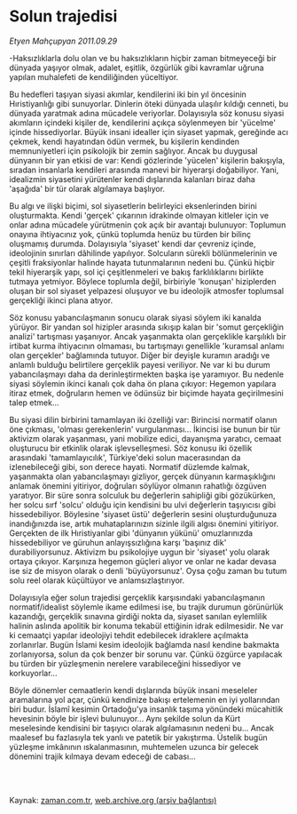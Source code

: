# Solun trajedisi

*Etyen Mahçupyan 2011.09.29*

<td class="columnist-detail">
<p>-Haksızlıklarla dolu olan ve bu haksızlıkların hiçbir zaman bitmeyeceği bir dünyada yaşıyor olmak, adalet, eşitlik, özgürlük gibi kavramlar uğruna yapılan muhalefeti de kendiliğinden yüceltiyor.</p>
<p>
<div id="haberMetinDiv">
<p>Bu hedefleri taşıyan siyasi akımlar, kendilerini iki bin yıl öncesinin Hıristiyanlığı gibi sunuyorlar. Dinlerin öteki dünyada ulaşılır kıldığı cenneti, bu dünyada yaratmak adına mücadele veriyorlar. Dolayısıyla söz konusu siyasi akımların içindeki kişiler de, kendilerini açıkça söylenmeyen bir 'yücelme' içinde hissediyorlar. Büyük insani idealler için siyaset yapmak, gereğinde acı çekmek, kendi hayatından ödün vermek, bu kişilerin kendinden memnuniyetleri için psikolojik bir zemin sağlıyor. Ancak bu duygusal dünyanın bir yan etkisi de var: Kendi gözlerinde 'yücelen' kişilerin bakışıyla, sıradan insanlarla kendileri arasında manevi bir hiyerarşi doğabiliyor. Yani, idealizmin siyasetini yürütenler kendi dışlarında kalanları biraz daha 'aşağıda' bir tür olarak algılamaya başlıyor. 
<p>Bu algı ve ilişki biçimi, sol siyasetlerin belirleyici eksenlerinden birini oluşturmakta. Kendi 'gerçek' çıkarının idrakinde olmayan kitleler için ve onlar adına mücadele yürütmenin çok açık bir avantajı bulunuyor: Toplumun onayına ihtiyacınız yok, çünkü toplumda henüz bu türden bir bilinç oluşmamış durumda. Dolayısıyla 'siyaset' kendi dar çevreniz içinde, ideolojinin sınırları dâhilinde yapılıyor. Solcuların sürekli bölünmelerinin ve çeşitli fraksiyonlar halinde hayata tutunmalarının nedeni bu. Çünkü hiçbir tekil hiyerarşik yapı, sol içi çeşitlenmeleri ve bakış farklılıklarını birlikte tutmaya yetmiyor. Böylece toplumla değil, birbiriyle 'konuşan' hiziplerden oluşan bir sol siyaset yelpazesi oluşuyor ve bu ideolojik atmosfer toplumsal gerçekliği ikinci plana atıyor.
<p>Söz konusu yabancılaşmanın sonucu olarak siyasi söylem iki kanalda yürüyor. Bir yandan sol hizipler arasında sıkışıp kalan bir 'somut gerçekliğin analizi' tartışması yaşanıyor. Ancak yaşanmakta olan gerçeklikle karşılıklı bir irtibat kurma ihtiyacının olmaması, bu tartışmayı genellikle 'kuramsal anlamı olan gerçekler' bağlamında tutuyor. Diğer bir deyişle kuramın aradığı ve anlamlı bulduğu belirtilere gerçeklik payesi veriliyor. Ne var ki bu durum yabancılaşmayı daha da derinleştirmekten başka işe yaramıyor. Bu nedenle siyasi söylemin ikinci kanalı çok daha ön plana çıkıyor: Hegemon yapılara itiraz etmek, doğruların hemen ve ödünsüz bir biçimde hayata geçirilmesini talep etmek...
<p>Bu siyasi dilin birbirini tamamlayan iki özelliği var: Birincisi normatif olanın öne çıkması, 'olması gerekenlerin' vurgulanması... İkincisi ise bunun bir tür aktivizm olarak yaşanması, yani mobilize edici, dayanışma yaratıcı, cemaat oluşturucu bir etkinlik olarak işlevselleşmesi. Söz konusu iki özellik arasındaki 'tamamlayıcılık', Türkiye'deki solun macerasından da izlenebileceği gibi, son derece hayati. Normatif düzlemde kalmak, yaşanmakta olan yabancılaşmayı gizliyor, gerçek dünyanın karmaşıklığını anlamak önemini yitiriyor, doğruları söylüyor olmanın rahatlığı özgüven yaratıyor. Bir süre sonra solculuk bu değerlerin sahipliği gibi gözükürken, her solcu sırf 'solcu' olduğu için kendisini bu ulvi değerlerin taşıyıcısı gibi hissedebiliyor. Böylesine 'siyaset üstü' değerlerin sesini oluşturduğunuza inandığınızda ise, artık muhataplarınızın sizinle ilgili algısı önemini yitiriyor. Gerçekten de ilk Hıristiyanlar gibi 'dünyanın yükünü' omuzlarınızda hissedebiliyor ve güruhun anlayışsızlığına karşı 'başınız dik' durabiliyorsunuz. Aktivizm bu psikolojiye uygun bir 'siyaset' yolu olarak ortaya çıkıyor. Karşınıza hegemon güçleri alıyor ve onlar ne kadar devasa ise siz de misyon olarak o denli 'büyüyorsunuz'. Oysa çoğu zaman bu tutum solu reel olarak küçültüyor ve anlamsızlaştırıyor.
<p>Dolayısıyla eğer solun trajedisi gerçeklik karşısındaki yabancılaşmanın normatif/idealist söylemle ikame edilmesi ise, bu trajik durumun görünürlük kazandığı, gerçeklik sınavına girdiği nokta da, siyaset sanılan eylemlilik halinin aslında apolitik bir konuma tekabül ettiğinin idrak edilmesidir. Ne var ki cemaatçi yapılar ideolojiyi tehdit edebilecek idraklere açılmakta zorlanırlar. Bugün İslami kesim ideolojik bağlamda nasıl kendine bakmakta zorlanıyorsa, solun da çok benzer bir sorunu var. Çünkü özgürce yapılacak bu türden bir yüzleşmenin nerelere varabileceğini hissediyor ve korkuyorlar...
<p>Böyle dönemler cemaatlerin kendi dışlarında büyük insani meseleler aramalarına yol açar, çünkü kendinize bakışı ertelemenin en iyi yollarından biri budur. İslamî kesimin Ortadoğu'ya insanlık taşıma yönündeki mücahitlik hevesinin böyle bir işlevi bulunuyor... Aynı şekilde solun da Kürt meselesinde kendisini bir taşıyıcı olarak algılamasının nedeni bu... Ancak maalesef bu fazlasıyla tek yanlı ve patetik bir yakıştırma. Üstelik bugün yüzleşme imkânının ıskalanmasının, muhtemelen uzunca bir gelecek dönemini trajik kılmaya devam edeceği de cabası... </p></p></p></p></p></p></div>
</p>


<p><br>
		 </br></p></td>

Kaynak: [zaman.com.tr](http://zaman.com.tr/yazar.do?yazino=1184909), [web.archive.org (arşiv bağlantısı)](http://web.archive.org/web/20111018124833/http://zaman.com.tr/yazar.do?yazino=1184909)
